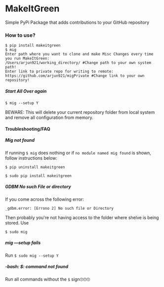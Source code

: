 # MakeItGreen
Simple PyPi Package that adds contributions to your GitHub repository

### How to use?

```
$ pip install makeitgreen
$ mig
Enter path where you want to clone and make Misc Changes every time you run MakeItGreen:
/Users/arjun921/working_directory/ #Change path to your own system path!
Enter link to private repo for writing to remote:
https://github.com/arjun921/migPrivate #Change link to your own repository!
```
##### Start All Over again

 ```
$ mig --setup Y
 ```

BEWARE: This will delete your current repository folder from local system and remove all configuration from memory.



#### Troubleshooting/FAQ

##### Mig not found

If running `$ mig` does nothing or if `no module named mig found` is shown, follow instructions below:

`$ pip uninstall makeitgreen`

`$ sudo pip install makeitgreen`

##### GDBM No such File or directory 

If you come across the following error:

`_gdbm.error: [Errono 2] No such file or Directory`

Then probably you're not having access to the folder where shelve is being stored. Use

`$ sudo mig`

##### mig —setup fails

Run `$ sudo mig --setup Y`

##### -bash: $: command not found

Run all commands without the `$` sign🙄🙄🙄